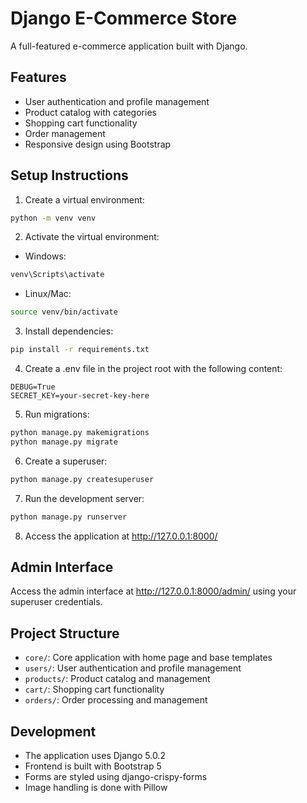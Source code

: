 # Django E-Commerce Store

A full-featured e-commerce application built with Django.

## Features

- User authentication and profile management
- Product catalog with categories
- Shopping cart functionality
- Order management
- Responsive design using Bootstrap

## Setup Instructions

1. Create a virtual environment:
```bash
python -m venv venv
```

2. Activate the virtual environment:
- Windows:
```bash
venv\Scripts\activate
```
- Linux/Mac:
```bash
source venv/bin/activate
```

3. Install dependencies:
```bash
pip install -r requirements.txt
```

4. Create a .env file in the project root with the following content:
```
DEBUG=True
SECRET_KEY=your-secret-key-here
```

5. Run migrations:
```bash
python manage.py makemigrations
python manage.py migrate
```

6. Create a superuser:
```bash
python manage.py createsuperuser
```

7. Run the development server:
```bash
python manage.py runserver
```

8. Access the application at http://127.0.0.1:8000/

## Admin Interface

Access the admin interface at http://127.0.0.1:8000/admin/ using your superuser credentials.

## Project Structure

- `core/`: Core application with home page and base templates
- `users/`: User authentication and profile management
- `products/`: Product catalog and management
- `cart/`: Shopping cart functionality
- `orders/`: Order processing and management

## Development

- The application uses Django 5.0.2
- Frontend is built with Bootstrap 5
- Forms are styled using django-crispy-forms
- Image handling is done with Pillow 